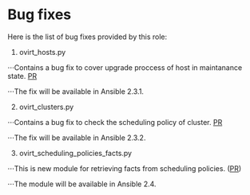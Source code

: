 Bug fixes
=========

Here is the list of bug fixes provided by this role:

1. ovirt_hosts.py

⋅⋅⋅Contains a bug fix to cover upgrade proccess of host in maintanance state. [PR](https://github.com/ansible/ansible/pull/25169)

⋅⋅⋅The fix will be available in Ansible 2.3.1.

2. ovirt_clusters.py

⋅⋅⋅Contains a bug fix to check the scheduling policy of cluster. [PR](https://github.com/ansible/ansible/pull/23452/)

⋅⋅⋅The fix will be available in Ansible 2.3.2.

3. ovirt_scheduling_policies_facts.py

⋅⋅⋅This is new module for retrieving facts from scheduling policies. ([PR](https://github.com/ansible/ansible/pull/25055))

⋅⋅⋅The module will be available in Ansible 2.4.
